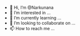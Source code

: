 - 👋 Hi, I’m @Narkunana
- 👀 I’m interested in ...
- 🌱 I’m currently learning ...
- 💞️ I’m looking to collaborate on ...
- 📫 How to reach me ...

<!---
Narkunana/Narkunana is a ✨ special ✨ repository because its `README.md` (this file) appears on your GitHub profile.
You can click the Preview link to take a look at your changes.
--->

